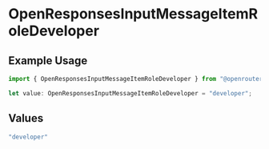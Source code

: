 # OpenResponsesInputMessageItemRoleDeveloper

## Example Usage

```typescript
import { OpenResponsesInputMessageItemRoleDeveloper } from "@openrouter/sdk/models";

let value: OpenResponsesInputMessageItemRoleDeveloper = "developer";
```

## Values

```typescript
"developer"
```